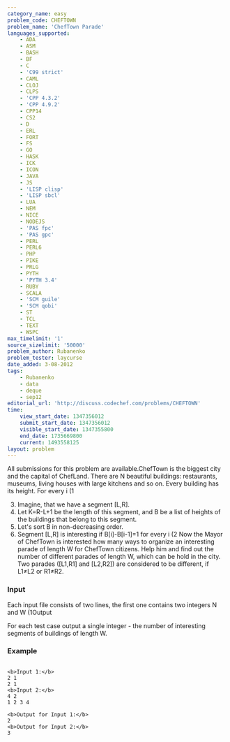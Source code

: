 ```yaml
---
category_name: easy
problem_code: CHEFTOWN
problem_name: 'ChefTown Parade'
languages_supported:
    - ADA
    - ASM
    - BASH
    - BF
    - C
    - 'C99 strict'
    - CAML
    - CLOJ
    - CLPS
    - 'CPP 4.3.2'
    - 'CPP 4.9.2'
    - CPP14
    - CS2
    - D
    - ERL
    - FORT
    - FS
    - GO
    - HASK
    - ICK
    - ICON
    - JAVA
    - JS
    - 'LISP clisp'
    - 'LISP sbcl'
    - LUA
    - NEM
    - NICE
    - NODEJS
    - 'PAS fpc'
    - 'PAS gpc'
    - PERL
    - PERL6
    - PHP
    - PIKE
    - PRLG
    - PYTH
    - 'PYTH 3.4'
    - RUBY
    - SCALA
    - 'SCM guile'
    - 'SCM qobi'
    - ST
    - TCL
    - TEXT
    - WSPC
max_timelimit: '1'
source_sizelimit: '50000'
problem_author: Rubanenko
problem_tester: laycurse
date_added: 3-08-2012
tags:
    - Rubanenko
    - data
    - deque
    - sep12
editorial_url: 'http://discuss.codechef.com/problems/CHEFTOWN'
time:
    view_start_date: 1347356012
    submit_start_date: 1347356012
    visible_start_date: 1347355800
    end_date: 1735669800
    current: 1493558125
layout: problem
---
```

All submissions for this problem are available.ChefTown is the biggest city and the capital of ChefLand. There are N beautiful buildings: restaurants, museums, living houses with large kitchens and so on. Every building has its height. For every i (1

3. Imagine, that we have a segment \[L,R\].
4. Let K=R-L+1 be the length of this segment, and B be a list of heights of the buildings that belong to this segment.
5. Let's sort B in non-decreasing order.
6. Segment \[L,R\] is interesting if B\[i\]-B\[i-1\]=1 for every i (2 Now the Mayor of ChefTown is interested how many ways to organize an interesting parade of length W for ChefTown citizens. Help him and find out the number of different parades of length W, which can be hold in the city. Two parades (\[L1,R1\] and \[L2,R2\]) are considered to be different, if L1≠L2 or R1≠R2.
  
  ### Input
  
   Each input file consists of two lines, the first one contains two integers N and W (1Output
  
  For each test case output a single integer - the number of interesting segments of buildings of length W.
  
  ### Example
  
  ```
  
  <b>Input 1:</b>
  2 1
  2 1
  <b>Input 2:</b>
  4 2
  1 2 3 4
  
  <b>Output for Input 1:</b>
  2
  <b>Output for Input 2:</b>
  3
  
  ```

